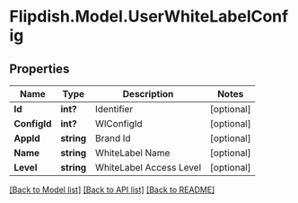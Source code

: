 # Flipdish.Model.UserWhiteLabelConfig
## Properties

Name | Type | Description | Notes
------------ | ------------- | ------------- | -------------
**Id** | **int?** | Identifier | [optional] 
**ConfigId** | **int?** | WlConfigId | [optional] 
**AppId** | **string** | Brand Id | [optional] 
**Name** | **string** | WhiteLabel Name | [optional] 
**Level** | **string** | WhiteLabel Access Level | [optional] 

[[Back to Model list]](../README.md#documentation-for-models) [[Back to API list]](../README.md#documentation-for-api-endpoints) [[Back to README]](../README.md)

